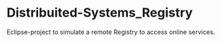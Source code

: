 # Distribuited-Systems_Registry
Eclipse-project to simulate a remote Registry to access online services.
